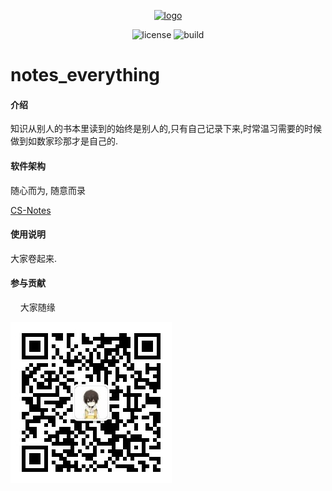 <p align="center">
    <a href="https://dunwu.github.io/javacore/#/" target="_blank" rel="noopener noreferrer">
        <img src="https://raw.githubusercontent.com/dunwu/images/master/common/dunwu-logo-200.png" alt="logo" width="150px"/>
    </a>
</p>

<p align="center">
    <img src="https://badgen.net/github/license/dunwu/blog" alt="license">
    <img src="https://travis-ci.com/dunwu/blog.svg?branch=master" alt="build">
</p>

# notes_everything

#### 介绍

知识从别人的书本里读到的始终是别人的,只有自己记录下来,时常温习需要的时候做到如数家珍那才是自己的.

#### 软件架构

 随心而为, 随意而录

[CS-Notes](http://www.cyc2018.xyz/)

#### 使用说明

 大家卷起来.

#### 参与贡献

    大家随缘

![公众号](assets/qrcode.jpg)
